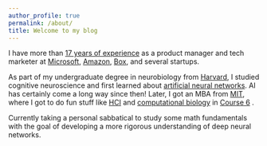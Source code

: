 ```yaml
---
author_profile: true
permalink: /about/
title: Welcome to my blog
---
```

I have more than [17 years of experience](https://www.linkedin.com/in/jeffhwang) as a product manager and tech marketer at [Microsoft](https://www.microsoft.com/), [Amazon](https://www.amazon.com/), [Box](https://www.box.com/home), and several startups. 

As part of my undergraduate degree in neurobiology from [Harvard](https://lifesciences.fas.harvard.edu), I studied cognitive neuroscience and first learned about [artificial neural networks](https://mitpress.mit.edu/books/parallel-distributed-processing). AI has certainly come a long way since then! Later, I got an  MBA from [MIT](http://mitsloan.mit.edu), where I got to do fun stuff like [HCI](https://en.wikipedia.org/wiki/Human–computer_interaction) and [computational biology](http://csbi.mit.edu) in [Course 6](http://catalog.mit.edu/subjects/6/) .

Currently taking a personal sabbatical to study some math fundamentals with the goal of developing a more rigorous understanding of deep neural networks.